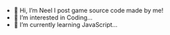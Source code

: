 - 👋 Hi, I’m Neel I post game source code made by me!
- 👀 I’m interested in Coding...
- 🌱 I’m currently learning JavaScript...

<!---
anymousuer293/anymousuer293 is a ✨ special ✨ repository because its `README.md` (this file) appears on your GitHub profile.
You can click the Preview link to take a look at your changes.
--->
